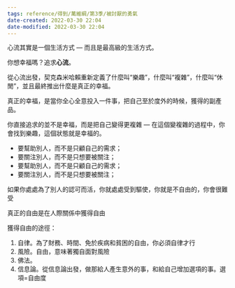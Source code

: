 ```yaml
---
tags: reference/得到/萬維綱/第3季/被討厭的勇氣  
date-created: 2022-03-30 22:04
date-modified: 2022-03-30 22:04
---
```


心流其實是一個生活方式 — 而且是最高級的生活方式。

你想幸福嗎？追求**心流**。

從心流出發，契克森米哈賴重新定義了什麼叫“樂趣”，什麼叫“複雜”，什麼叫“休閒”，並且最終推出什麼是真正的幸福。

真正的幸福，是當你全心全意投入一件事，把自己至於度外的時候，獲得的副產品。

你直接追求的並不是幸福，而是把自己變得更複雜 — 在這個變複雜的過程中，你會找到樂趣，這個狀態就是幸福的。

-   要幫助別人，而不是只顧自己的需求；
-   要關注別人，而不是只想要被關注；
-   要幫助別人，而不是只顧自己的需求；
-   要關注別人，而不是只想要被關注；

如果你處處為了別人的認可而活，你就處處受到驅使，你就是不自由的，你會很難受

真正的自由是在人際關係中獲得自由

獲得自由的途徑：

1.  自律。為了財務、時間、免於疾病和貧困的自由，你必須自律才行
2.  風險。自由，意味著獨自面對風險
3.  佛法。
4.  信息論。從信息論出發，做那給人產生意外的事，和給自己增加選項的事。選項=自由度